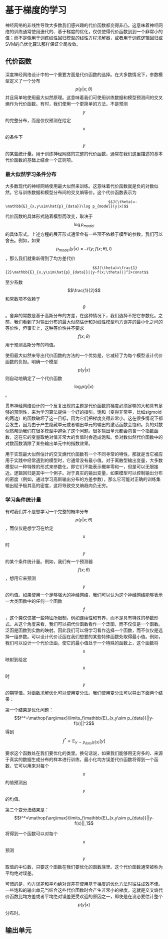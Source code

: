 # 基于梯度的学习

神经网络的非线性导致大多数我们感兴趣的代价函数都变得非凸，这意味着神经网络的训练通常使用迭代的、基于梯度的优化，仅仅使得代价函数到到一个非常小的值；而不是像用于训练线性回归模型的线性方程求解器，或者用于训练逻辑回归或SVM的凸优化算法那样保证全局收敛。

## 代价函数

深度神经网络设计中的一个重要方面是代价函数的选择。在大多数情况下，参数模型定义了一个分布 $$p(y|x;\theta)$$ 并且简单地使用最大似然原理。这意味着我们可使用训练数据和模型预测间的交叉熵作为代价函数。有时，我们使用一个更简单的方法，不是预测 $$y$$ 的完整分布，而是仅仅预测在给定 $$x$$ 的条件下 $$y$$ 的某些统计量。用于训练神经网络的完整的代价函数，通常在我们这里描述的基本代价函数的基础上结合一个正则项。

### 最大似然学习条件分布

大多数现代的神经网络使用最大似然来训练。这意味着代价函数就是负的对数似然，它与训练数据和模型分布间的交叉熵等价。这个代价函数表示为

                                                  $$J(\theta)=-\mathbb{E}_{x,y\sim\hat{p}_{data}}\log p_{model}(y|x)$$ 

代价函数的具体形式随着模型而改变，取决于 $$\log p_{model}$$ 的具体形式。上述方程的展开形式通常会有一些项不依赖于模型的参数，我们可以舍去。例如，如果 $$p_{model}(y|x)=\mathcal{N}(y;f(x;\theta),I)$$ ，那么我们就重新得到了均方差代价

                                           $$J(\theta)=\frac{1}{2}\mathbb{E}_{x,y\sim\hat{p}_{data}}||y-f(x;\theta)||^2+const$$ 

至少系数 $$\frac{1}{2}$$ 和常数项不依赖于 $$\theta$$ 。舍弃的常数是基于高斯分布的方差，在这种情况下，我们选择不把它参数化。之前，我们看到了对输出分布的最大似然估计和对线性模型均方误差的最小化之间的等价性，但事实上，这种等价性并不要求 $$f(x;\theta)$$ 用于预测高斯分布的均值。

使用最大似然来导出代价函数的方法的一个优势是，它减轻了为每个模型设计代价函数的负担。明确一个模型 $$p(y|x)$$ 则自动地确定了一个代价函数 $$\log p(y|x)$$ 。

贯串神经网络设计的一个反复出现的主题是代价函数的梯度必须足够的大和具有足够的预测性，来为学习算法提供一个好的指引。饱和（变得非常平，比如sigmoid的两边）的函数破坏了这一目标，因为它们把梯度变得非常小。这在很多情况下都会发生，因为由于产生隐藏单元或者输出单元的输出的激活函数会饱和。负的对数似然帮助我们在很多模型中避免了这个问题。很多输出单元都会包含一个指数函数，这在它的变量取绝对值非常大的负值时会造成饱和。负对数似然代价函数中的对数函数消除了某些输出单元中的指数效果。

用于实现最大似然估计的交叉熵代价函数有一个不同寻常的特性，那就是当它被应用于实践中经常遇到的模型时，它通常没有最小值。对于离散型输出变量，大多数模型以一种特殊的形式来参数化，即它们不能表示概率零和一，但是可以无限接近。逻辑回归是其中一个例子。对于真实的输出变量，如果模型可以控制输出分布的密度（例如，通过学习高斯输出分布的方差参数），那么它可能对正确的训练集输出赋予极其高的密度，这将导致交叉熵趋向负无穷。

### 学习条件统计量

有时我们并不是想学习一个完整的概率分布 $$p(y|x;\theta)$$ ，而仅仅是想学习在给定 $$x$$ 时 $$y$$ 的某个条件统计量。例如，我们有一个预测器 $$f(x;\theta)$$ ，想用它来预测 $$y$$ 的均值。如果使用一个足够强大的神经网络，我们可以认为这个神经网络能够表示一大类函数中的任何一个函数 $$f$$ ，这个类仅仅被一些特征所限制，例如连续性和有界，而不是具有特殊的参数形式。从这个角度来看，我们可以把代价函数看作一个泛函，而不仅仅是一个函数。泛函是函数到实数的映射。因此我们可以将学习看作选择一个函数，而不仅仅是选择一组参数。可以设计代价泛函在我们想要的某些特殊函数处取得最小值。例如，我们可以设计一个代价泛函，使它的最小值处于一个特殊的函数上，这个函数将 $$x$$ 映射到给定 $$x$$ 时 $$y$$ 的期望值。对函数求解优化可以使用变分法。我们使用变分法可以导出下面两个结果：

第一个结果是优化问题： $$f^*=\mathop{\arg\max}\limits_f\mathbb{E}_{x,y\sim p_{data}}||y-f(x)||^2$$ 得到 $$f^*=\mathbb{E}_{y\sim p_{data}(y|x)}[y]$$ 

要求这个函数处在我们要优化的类里。换句话说，如果我们能够用无穷多的、来源于真实的数据生成分布的样本进行训练，最小化均方误差代价函数将得到一个函数，它可以用来对每个 $$x$$ 的值预测出 $$y$$ 的均值。

第二个变分法结果是： $$f^*=\mathop{\arg\max}\limits_f\mathbb{E}_{x,y\sim p_{data}}||y-f(x)||_1$$ 

将得到一个函数可以对每个 $$x$$ 预测 $$y$$ 取值的中位数，只要这个函数在我们要优化的函数族里。这个代价函数通常被称为平均绝对误差。

可惜的是，均方误差和平均绝对误差在使用基于梯度的优化方法时往往成效不佳。一些饱和的输出单元当结合这些代价函数时会产生非常小的梯度。这就是交叉熵代价函数比均方差或者平均绝对误差更受欢迎的原因之一，即使是在没必要估计整个 $$p(y|x)$$ 分布时。

## 输出单元

